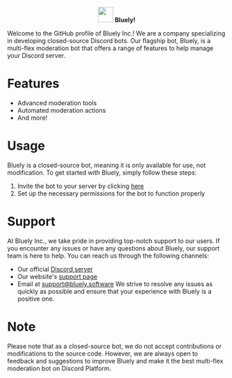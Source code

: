 <p align="center">
<a href="https://bluely.software"><img height="35px" src="https://raw.githubusercontent.com/bluely-inc/.github/main/emotes/laptop.png"></a> <b>Bluely!</b>

Welcome to the GitHub profile of Bluely Inc.! We are a company specializing in developing closed-source Discord bots. Our flagship bot, Bluely, is a multi-flex moderation bot that offers a range of features to help manage your Discord server.

# Features
- Advanced moderation tools
- Automated moderation actions
- And more!

# Usage
Bluely is a closed-source bot, meaning it is only available for use, not modification. To get started with Bluely, simply follow these steps:

1. Invite the bot to your server by clicking [here](https://discord.com/api/oauth2/authorize?client_id=1068782979566018631&permissions=8&scope=bot%20applications.commands)
2. Set up the necessary permissions for the bot to function properly

# Support
At Bluely Inc., we take pride in providing top-notch support to our users. If you encounter any issues or have any questions about Bluely, our support team is here to help. You can reach us through the following channels:

- Our official [Discord server](https://discord.gg/Mp5cZNSmHG)
- Our website's [support page](support.bluely.software)
- Email at support@bluely.software
We strive to resolve any issues as quickly as possible and ensure that your experience with Bluely is a positive one.

# Note
Please note that as a closed-source bot, we do not accept contributions or modifications to the source code. However, we are always open to feedback and suggestions to improve Bluely and make it the best multi-flex moderation bot on Discord Platform.
